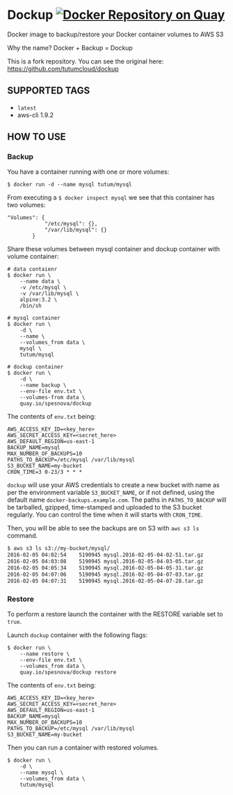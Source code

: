 # Dockup [![Docker Repository on Quay](https://quay.io/repository/spesnova/dockup/status "Docker Repository on Quay")](https://quay.io/repository/spesnova/dockup)
Docker image to backup/restore your Docker container volumes to AWS S3

Why the name? Docker + Backup = Dockup

This is a fork repository. You can see the original here: https://github.com/tutumcloud/dockup

## SUPPORTED TAGS

* `latest`
 * aws-cli 1.9.2

## HOW TO USE
### Backup
You have a container running with one or more volumes:

```
$ docker run -d --name mysql tutum/mysql
```

From executing a `$ docker inspect mysql` we see that this container has two volumes:

```
"Volumes": {
            "/etc/mysql": {},
            "/var/lib/mysql": {}
        }
```

Share these volumes between mysql container and dockup container with volume container:

```
# data contaienr
$ docker run \
    --name data \
    -v /etc/mysql \
    -v /var/lib/mysql \
    alpine:3.2 \
    /bin/sh

# mysql container
$ docker run \
    -d \
    --name \
    --volumes_from data \
    mysql \
    tutum/mysql

# dockup container
$ docker run \
    -d \
    --name backup \
    --env-file env.txt \
    --volumes-from data \
    quay.io/spesnova/dockup
```

The contents of `env.txt` being:

```
AWS_ACCESS_KEY_ID=<key_here>
AWS_SECRET_ACCESS_KEY=<secret_here>
AWS_DEFAULT_REGION=us-east-1
BACKUP_NAME=mysql
MAX_NUMBER_OF_BACKUPS=10
PATHS_TO_BACKUP=/etc/mysql /var/lib/mysql
S3_BUCKET_NAME=my-bucket
CRON_TIME=3 0-23/3 * * *
```

`dockup` will use your AWS credentials to create a new bucket with name as per the environment variable `S3_BUCKET_NAME`, or if not defined, using the default name `docker-backups.example.com`. The paths in `PATHS_TO_BACKUP` will be tarballed, gzipped, time-stamped and uploaded to the S3 bucket regularly. You can control the time when it will starts with `CRON_TIME`.

Then, you will be able to see the backups are on S3 with `aws s3 ls` command.

```bash
$ aws s3 ls s3://my-bucket/mysql/
2016-02-05 04:02:54    5190945 mysql.2016-02-05-04-02-51.tar.gz
2016-02-05 04:03:08    5190945 mysql.2016-02-05-04-03-05.tar.gz
2016-02-05 04:05:34    5190945 mysql.2016-02-05-04-05-31.tar.gz
2016-02-05 04:07:06    5190945 mysql.2016-02-05-04-07-03.tar.gz
2016-02-05 04:07:31    5190945 mysql.2016-02-05-04-07-28.tar.gz
```


### Restore
To perform a restore launch the container with the RESTORE variable set to `true`.

Launch `dockup` container with the following flags:

```
$ docker run \
    --name restore \
    --env-file env.txt \
    --volumes_from data \
    quay.io/spesnova/dockup restore
```

The contents of `env.txt` being:

```
AWS_ACCESS_KEY_ID=<key_here>
AWS_SECRET_ACCESS_KEY=<secret_here>
AWS_DEFAULT_REGION=us-east-1
BACKUP_NAME=mysql
MAX_NUMBER_OF_BACKUPS=10
PATHS_TO_BACKUP=/etc/mysql /var/lib/mysql
S3_BUCKET_NAME=my-bucket
```

Then you can run a container with restored volumes.

```
$ docker run \
    -d \
    --name mysql \
    --volumes_from data \
    tutum/mysql
```
